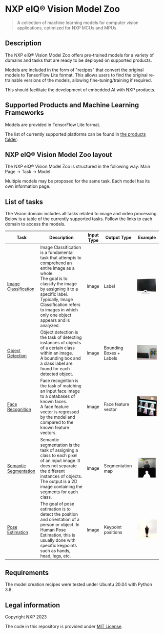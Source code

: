 # NXP eIQ® Vision Model Zoo

> A collection of machine learning models for computer vision applications, optimized for NXP MCUs and MPUs.

## Description

The NXP eIQ® Vision Model Zoo offers pre-trained models for a variety of domains and tasks that are ready to be deployed on supported products.

Models are included in the form of "recipes" that convert the original models to TensorFlow Lite format.
This allows users to find the original re-trainable versions of the models, allowing fine-tuning/training if required.

This should facilitate the development of embedded AI with NXP products.

## Supported Products and Machine Learning Frameworks

Models are provided in TensorFlow Lite format.

The list of currently supported platforms can be found in [the products folder](./products/).

## NXP eIQ® Vision Model Zoo layout

The NXP eIQ® Vision Model Zoo is structured in the following way: Main Page -> Task -> Model.

Multiple models may be proposed for the same task. Each model has its own information page.

## List of tasks

The Vision domain includes all tasks related to image and video processing. Below is a table of the currently supported tasks.
Follow the links to each domain to access the models.

Task | Description | Input Type | Output Type | Example
---  | ---         | ---        | ---         | ---
[Image Classification](./tasks/classification/) | Image Classification is a fundamental task that attempts to comprehend an entire image as a whole. <br> The goal is to classify the image by assigning it to a specific label. <br> Typically, Image Classification refers to images in which only one object appears and is analyzed. | Image | Label |  <img src="./tasks/classification/classification_demo.webp"  width="200">
[Object Detection](./tasks/object-detection/) | Object detection is the task of detecting instances of objects of a certain class within an image. <br> A bounding box and a class label are found for each detected object.  | Image | Bounding Boxes + Labels | <img src="./tasks/object-detection/detection_demo.webp"  width="200">
[Face Recognition](./tasks/face-recognition/) | Face recognition is the task of matching an input face image to a databases of known faces. <br> A face feature vector is regressed by the model and compared to the known feature vectors. | Image | Face feature vector | <img src="./tasks/face-recognition/face_demo.webp"  width="200">
[Semantic Segmentation](./tasks/semantic-segmentation/) | Semantic segmentation is the task of assigning a class to each pixel of an input image. It does not separate the different instances of objects. <br> The output is a 2D image containing the segments for each class. | Image | Segmentation map | <img src="./tasks/semantic-segmentation/segmentation_demo.webp" width="200">
[Pose Estimation](./tasks/pose-estimation/) | The goal of pose estimation is to detect the position and orientation of a person or object. In Human Pose Estimation, this is usually done with specific keypoints such as hands, head, legs, etc. | Image | Keypoint positions | <img src="./tasks/pose-estimation/pose_demo.webp"  width="200">

## Requirements

The model creation recipes were tested under Ubuntu 20.04 with Python 3.8.

## Legal information

Copyright NXP 2023

The code in this repository is provided under [MIT License](https://choosealicense.com/licenses/mit/).
